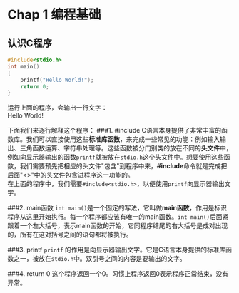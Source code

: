 Chap 1 编程基础
============
认识C程序
-------------
```cpp
#include<stdio.h>
int main()
{
    printf("Hello World!");
    return 0;
}
```
运行上面的程序，会输出一行文字：  
Hello World!  

下面我们来逐行解释这个程序：
###1. #include
C语言本身提供了非常丰富的函数库。我们可以直接使用这些**标准库函数**，来完成一些常见的功能：例如输入输出、三角函数运算、字符串处理等。这些函数被分门别类的放在不同的**头文件**中，例如向显示器输出的函数```printf```就被放在```stdio.h```这个头文件中。想要使用这些函数，我们需要预先把相应的头文件"包含"到程序中来，**#include**命令就是完成把后面"<>"中的头文件包含进程序这一功能的。  
在上面的程序中，我们需要```#include<stdio.h>```，以便使用```printf```向显示器输出文字。

###2. main函数
```int main()```是一个固定的写法，它叫做**main函数**，作用是标识程序从这里开始执行。每一个程序都应该有唯一的main函数。```int main()```后面紧跟着一个左大括号，表示main函数的开始，它同程序结尾的右大括号是成对出现的，所有在这对括号之间的语句都将被执行。

###3. printf
```printf``` 的作用是向显示器输出文字。它是C语言本身提供的标准库函数之一，被放在```stdio.h```中。双引号之间的内容是要输出的文字。

###4. return 0
这个程序返回一个0。习惯上程序返回0表示程序正常结束，没有异常。



